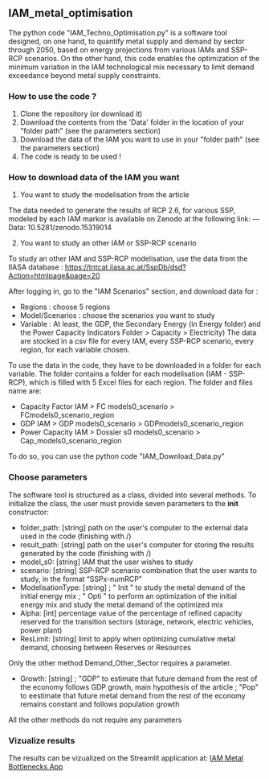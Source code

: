 ## IAM_metal_optimisation 

The python code "IAM_Techno_Optimisation.py" is a software tool designed, on one hand, to quantify metal supply and demand by sector through 2050, based on energy projections from various IAMs and SSP-RCP scenarios. On the other hand, this code enables the optimization of the minimum variation in the IAM technological mix necessary to limit demand exceedance beyond metal supply constraints.

### How to use the code ? 

1. Clone the repository (or download it)
2. Download the contents from the 'Data' folder in the location of your "folder path" (see the parameters section)
3. Download the data of the IAM you want to use in your "folder path" (see the parameters section)
4. The code is ready to be used !

### How to download data of the IAM you want

1. You want to study the modelisation from the article
   
The data needed to generate the results of RCP 2.6, for various SSP, modeled by each IAM markor is available on Zenodo at the following link: 
        — Data: 10.5281/zenodo.15319014

2. You want to study an other IAM or SSP-RCP scenario

To study an other IAM and SSP-RCP modelisation, use the data from the IIASA database : https://tntcat.iiasa.ac.at/SspDb/dsd?Action=htmlpage&page=20

After logging in, go to the "IAM Scenarios" section, and download data for : 
- Regions : choose 5 regions
- Model/Scenarios : choose the scenarios you want to study
- Variable : At least, the GDP, the Secondary Energy (in Energy folder) and the Power Capacity                 Indicators Folder > Capacity > Electricity)
The data are stocked in a csv file for every IAM, every SSP-RCP scenario, every region, for each variable chosen.

To use the data in the code, they have to be downloaded in a folder for each variable. The folder contains a folder for each modelisation (IAM - SSP-RCP), which is filled with 5 Excel files for each region.
The folder and files name are:
- Capacity Factor IAM > FC models0_scenario > FCmodels0_scenario_region
- GDP IAM > GDP models0_scenario > GDPmodels0_scenario_region
- Power Capacity IAM > Dossier s0 models0_scenario > Cap_models0_scenario_region

To do so, you can use the python code "IAM_Download_Data.py"

### Choose parameters 

The software tool is structured as a class, divided into several methods. To initialize the class, the user must provide seven parameters to the __init__ constructor:
- folder_path: [string] path on the user's computer to the external data used in the code (finishing with /)
- result_path: [string] path on the user's computer for storing the results generated by the code (finishing with /)
- model_s0: [string] IAM that the user wishes to study
- scenario: [string] SSP-RCP scenario combination that the user wants to study, in the format “SSPx-numRCP”
- ModelisationType: [string] ; " Init " to study the metal demand of the initial energy mix ; " Opti " to perform an optimization of the initial energy mix and study the metal demand of the optimized mix
- Alpha: [int] percentage value of the percentage of refined capacity reserved for the transition sectors (storage, network, electric vehicles, power plant)
- ResLimit: [string] limit to apply when optimizing cumulative metal demand, choosing between Reserves or Resources

Only the other method Demand_Other_Sector requires a parameter.
- Growth: [string] ; "GDP" to estimate that future demand from the rest of the economy follows GDP growth, main hypothesis of the article ; "Pop" to eestimate that future metal demand from the rest of the economy remains constant and follows population growth

All the other methods do not require any parameters

### Vizualize results 

The results can be vizualized on the Streamlit application at: [IAM Metal Bottlenecks App](https://iam-metal-bottlenecks.streamlit.app/)
